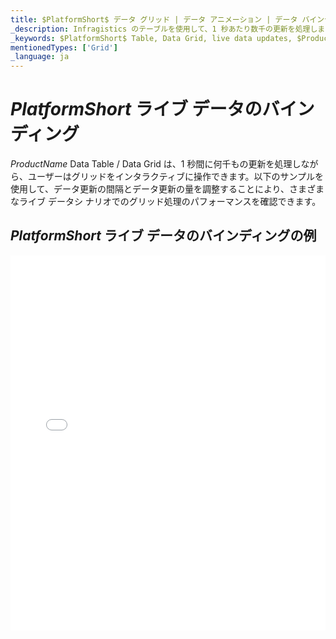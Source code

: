 ```yaml
---
title: $PlatformShort$ データ グリッド | データ アニメーション | データ バインディング | インフラジスティックス
_description: Infragistics のテーブルを使用して、1 秒あたり数千の更新を処理します。$ProductName$ テーブルのサンプルを是非お試しください!
_keywords: $PlatformShort$ Table, Data Grid, live data updates, $ProductName$, Infragistics, data binding, $PlatformShort$ テーブル, データ グリッド, ライブ データの更新, データ バインディング, インフラジスティックス
mentionedTypes: ['Grid']
_language: ja
---
```


# $PlatformShort$ ライブ データのバインディング

$ProductName$ Data Table / Data Grid は、1 秒間に何千もの更新を処理しながら、ユーザーはグリッドをインタラクティブに操作できます。以下のサンプルを使用して、データ更新の間隔とデータ更新の量を調整することにより、さまざまなライブ データシ ナリオでのグリッド処理のパフォーマンスを確認できます。

## $PlatformShort$ ライブ データのバインディングの例

<div class="sample-container loading" style="height: 600px">
    <iframe id="data-grid-binding-live-data-iframe" src='{environment:demosBaseUrl}/grids/data-grid-binding-live-data' width="100%" height="100%" seamless frameBorder="0" onload="onXPlatSampleIframeContentLoaded(this);" alt="$PlatformShort$ ライブ データのバインディングの例"></iframe>
</div>
<sample-button src="grids/data-grid/binding-live-data"></sample-button>